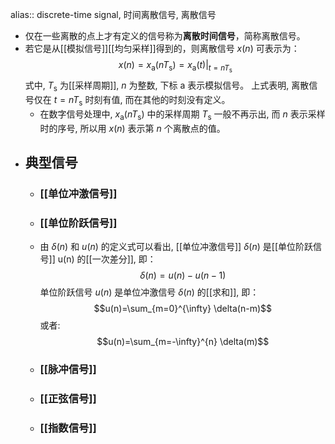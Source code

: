 alias:: discrete-time signal, 时间离散信号, 离散信号

- 仅在一些离散的点上才有定义的信号称为**离散时间信号**，简称离散信号。
- 若它是从[[模拟信号]][[均匀采样]]得到的，则离散信号 $x(n)$ 可表示为：
  $$x(n)=x_{\mathrm{a}}\left(n T_{\mathrm{s}}\right)=\left.x_{\mathrm{a}}(t)\right|_{t=n T_{\mathrm{s}}} \tag{1}$$
  式中,  $T_{\mathrm{s}}$  为[[采样周期]],  $n$  为整数, 下标  $\mathrm{a}$  表示模拟信号。
  上式表明, 离散信号仅在  $t=n T_{\mathrm{s}}$  时刻有值, 而在其他的时刻没有定义。
	- 在数字信号处理中,  $x_{\mathrm{a}}\left(n T_{\mathrm{s}}\right)$  中的采样周期  $T_{\mathrm{s}}$  一般不再示出, 而  $n$  表示采样时的序号, 所以用  $x(n)$  表示第  $n$  个离散点的值。
- ## 典型信号
	- ### [[单位冲激信号]]
	- ### [[单位阶跃信号]]
	- 由  $\delta(n)$  和  $u(n)$  的定义式可以看出, [[单位冲激信号]]  $\delta(n)$  是[[单位阶跃信号]]  u(n)  的[[一次差分]], 即：
	  $$\delta(n)=u(n)-u(n-1)$$
	  单位阶跃信号  $u(n)$  是单位冲激信号  $\delta(n)$  的[[求和]], 即：
	  $$u(n)=\sum_{m=0}^{\infty} \delta(n-m)$$
	  或者:
	  $$u(n)=\sum_{m=-\infty}^{n} \delta(m)$$
	- ### [[脉冲信号]]
	- ### [[正弦信号]]
	- ### [[指数信号]]